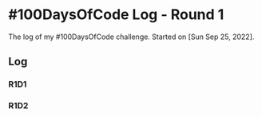 # #100DaysOfCode Log - Round 1 

The log of my #100DaysOfCode challenge. Started on [Sun Sep 25, 2022].

## Log

### R1D1 

### R1D2
